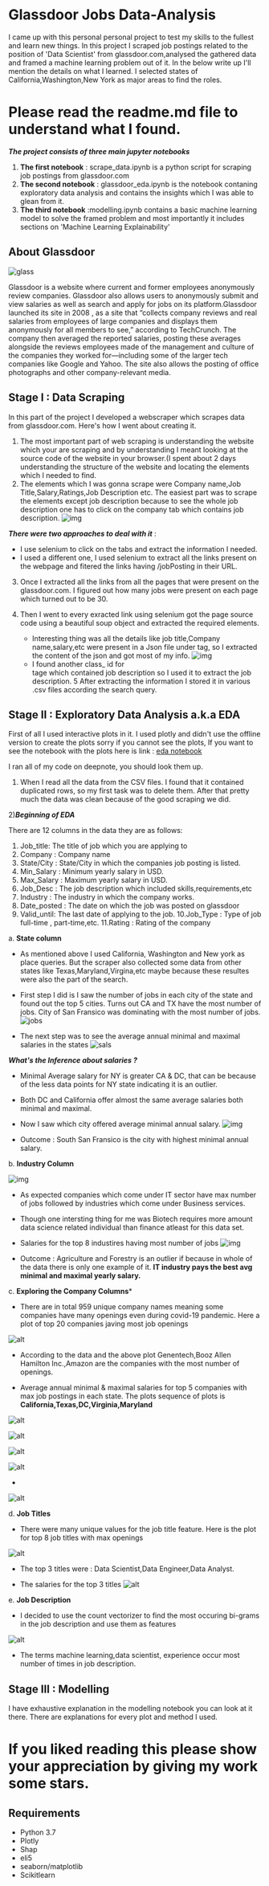 # Glassdoor Jobs Data-Analysis 

I came up with this personal personal project to test my skills to the fullest and learn new things. In this project I scraped job postings related to the position of 'Data Scientist' from glassdoor.com,analysed the gathered data and framed a machine learning problem out of it. In the below write up I'll mention the details on what I learned. 
I selected states of California,Washington,New York as major areas to find the roles.

# Please read the readme.md file to understand what I found.

***The project consists of three main jupyter notebooks***

1. **The first notebook** : scrape_data.ipynb is a python script for scraping job postings from glassdoor.com
2. **The second notebook** : glassdoor_eda.ipynb is the notebook contaning exploratory data analysis and contains the insights which I was able to glean from it.
3. **The third notebook** :modelling.ipynb contains a basic machine learning model to solve the framed problem and most importantly it includes sections on 'Machine Learning Explainability'

## About Glassdoor

![glass](https://upload.wikimedia.org/wikipedia/commons/e/e1/Glassdoor_logo.svg)

Glassdoor is a website where current and former employees anonymously review companies. Glassdoor also allows users to anonymously submit and view salaries as well as search and apply for jobs on its platform.Glassdoor launched its site in 2008 , as a site that “collects company reviews and real salaries from employees of large companies and displays them anonymously for all members to see,” according to TechCrunch. The company then averaged the reported salaries, posting these averages alongside the reviews employees made of the management and culture of the companies they worked for—including some of the larger tech companies like Google and Yahoo. The site also allows the posting of office photographs and other company-relevant media.

## Stage I : Data Scraping

In this part of the project I developed a webscraper which scrapes data from glassdoor.com.
Here's how I went about creating it.
1. The most important part of web scraping is understanding the website which your are scraping and by understanding I meant looking at the source code of the website in your browser.(I spent about 2 days understanding the structure of the website and locating the elements which I needed to find.
2. The elements which I was gonna scrape were Company name,Job Title,Salary,Ratings,Job Description etc. The easiest part was to scrape the elements except job description because to see the whole job description one has to click on the company tab which contains job description.
![img](https://github.com/Atharva-Phatak/Glassdoor-Jobs_Data-Analysis/blob/master/Images/Job_Desc.PNG)

***There were two approaches to deal with it*** : 
  * I use selenium to click on the tabs and extract the information I needed.
  * I used a different one, I used selenium to extract all the links present on the webpage and fitered the links having /jobPosting in    their URL.
  
3. Once I extracted all the links from all the pages that were present on the glassdoor.com. I figured out how many jobs were present on each page which turned out to be 30.

4. Then I went to every exracted link using selenium got the page source code using a beautiful soup object and extracted the required elements.
  
    * Interesting thing was all the details like job title,Company name,salary,etc were present in a Json file under </script> tag, so I       extracted the content of the json and got most of  my info.
![img](https://github.com/Atharva-Phatak/Glassdoor-Jobs_Data-Analysis/blob/master/Images/Json_ld.PNG)
    * I found another class_ id for <div> tage which contained job description so I used it to extract the job description.
5 After extracting the information I stored it in various .csv files according the search query.
  
## Stage II : Exploratory Data Analysis a.k.a EDA

First of all I used interactive plots in it. I used plotly and didn't use the offline version to create the plots sorry if you cannot see the plots, If you want to see the notebook with the plots here is link : [eda notebook](https://beta.deepnote.com/publish/8bef745c-0d96-4e88-89e8-36bd581ff1e0-8e38a13f-c62b-49a3-afb8-28aec94fa195)

I ran all of my code on deepnote, you should look them up.

1) When I read  all the data from the CSV files. I found that it contained duplicated rows, so my first task was to delete them. After that pretty much the data was clean because of the good scraping we did.

2)***Beginning of EDA***

There are 12 columns in the data they are as follows:
1. Job_title: The title of job which you are applying to
2. Company : Company name
3. State/City : State/City in which the companies job posting is listed.
4. Min_Salary : Minimum yearly salary in USD.
5. Max_Salary : Maximum yearly salary in USD.
6. Job_Desc : The job description which included skills,requirements,etc
7. Industry : The industry in which the company works.
8. Date_posted : The date  on which the job was posted on glassdoor
9. Valid_until: The last date of applying to the job.
10.Job_Type : Type of job full-time , part-time,etc.
11.Rating : Rating of the company
 
a.  **State column**  
   
   * As mentioned above I used California, Washington and New york as place queries. But the scraper also collected some data from other states like Texas,Maryland,Virgina,etc maybe because these resultes were also the part of the search.
   * First step I did is  I saw the number of jobs in each city of the state and found out the top 5 cities. Turns out CA and TX have the most number of jobs. City of San Fransico was dominating with the most number of jobs.
   ![jobs](https://github.com/Atharva-Phatak/Glassdoor-Jobs_Data-Analysis/blob/master/Images/State_jobs.png)
   
   * The next step was to see the average annual minimal and maximal salaries in the states
   ![sals](https://github.com/Atharva-Phatak/Glassdoor-Jobs_Data-Analysis/blob/master/Images/Sal_states.png)
   
   ***What's the Inference about salaries ?***
   
   * Minimal Average salary for NY is greater CA & DC, that can be because of the less data points for NY state indicating it is an outlier.
    
   * Both DC and California offer almost the same average salaries both minimal and maximal.
 
 * Now I saw which city offered average minimal annual salary.
 ![img](https://github.com/Atharva-Phatak/Glassdoor-Jobs_Data-Analysis/blob/master/Images/city_sal.png)
 
 * Outcome : South San Fransico is the city with highest minimal annual salary.
 
b. **Industry Column** 

![img](https://github.com/Atharva-Phatak/Glassdoor-Jobs_Data-Analysis/blob/master/Images/ind_dom.png)
* As expected companies which come under IT sector have max number of jobs followed by industries which come under Business services.
* Though one intersting thing for me was Biotech requires more amount data science related individual than finance atleast for this data set.


* Salaries for the top 8 industires having most number of jobs
![img](https://github.com/Atharva-Phatak/Glassdoor-Jobs_Data-Analysis/blob/master/Images/min_max_sal_ind.png)
* Outcome : Agriculture and Forestry is an outlier if because in whole of the data there is only one example of it. **IT industry pays the best avg minimal and maximal yearly salary.**

c. **Exploring the Company Columns***

* There are in total 959 unique company names meaning some companies have many openings even during covid-19 pandemic. Here a plot of top 20 companies javing most job openings

![alt](https://github.com/Atharva-Phatak/Glassdoor-Jobs_Data-Analysis/blob/master/Images/comp_jobs.png)

* According to the data and the above plot Genentech,Booz Allen Hamilton Inc.,Amazon are the companies with the most number of openings.

* Average annual minimal & maximal salaries for top 5 companies with max job postings in each state. The plots sequence of plots is
  **California,Texas,DC,Virginia,Maryland**


![alt](https://github.com/Atharva-Phatak/Glassdoor-Jobs_Data-Analysis/blob/master/Images/CA_plot.png)



![alt](https://github.com/Atharva-Phatak/Glassdoor-Jobs_Data-Analysis/blob/master/Images/TX_plot.png)



![alt](https://github.com/Atharva-Phatak/Glassdoor-Jobs_Data-Analysis/blob/master/Images/DC_plot.png)



![alt](https://github.com/Atharva-Phatak/Glassdoor-Jobs_Data-Analysis/blob/master/Images/VA_plot.png)


*
![alt](https://github.com/Atharva-Phatak/Glassdoor-Jobs_Data-Analysis/blob/master/Images/MD_plot.png)

d. **Job Titles**

* There were many unique values for the job title feature. Here is the plot for top 8 job titles with max openings

![alt](https://github.com/Atharva-Phatak/Glassdoor-Jobs_Data-Analysis/blob/master/Images/title_njobs.png)

* The top 3 titles were : Data Scientist,Data Engineer,Data Analyst.

* The salaries for the top 3 titles
![alt](https://github.com/Atharva-Phatak/Glassdoor-Jobs_Data-Analysis/blob/master/Images/top3_sals.png)


e. **Job Description** 

* I decided to use the count vectorizer to find the most occuring bi-grams in the job description and use them as features

![alt](https://github.com/Atharva-Phatak/Glassdoor-Jobs_Data-Analysis/blob/master/Images/skills_ngrams.png)

* The terms machine learning,data scientist, experience occur most number of times in job description.

## Stage III : Modelling 

I have exhaustive explanation in the modelling notebook you can look at it there. There are explanations for every plot and method I used.

# If you liked reading this please show your appreciation by giving my work some stars.

## Requirements

* Python 3.7
* Plotly
* Shap
* eli5
* seaborn/matplotlib
* Scikitlearn


 
   


  
 
 
  
 

